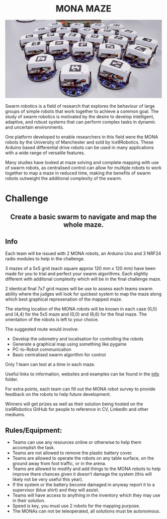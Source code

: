 # <div align="center"> MONA MAZE </div>

![MONA](Mona.jpg?raw=true "MONA")


Swarm robotics is a field of research that explores the behaviour of large groups of simple robots that work together to achieve a common goal. The study of swarm robotics is motivated by the desire to develop intelligent, adaptive, and robust systems that can perform complex tasks in dynamic and uncertain environments.

One platform developed to enable researchers in this field were the MONA robots by the University of Manchester and sold by Ice9Robotics. These Arduino based differential drive robots can be used in many applications with a wide range of versatile features.

Many studies have looked at maze solving and complete mapping with use of swarm robots, as centralised control can allow for multiple robots to work together to map a maze in reduced time, making the benefits of swarm robots outweight the additional complexity of the swarm. 

# Challenge

## <div align="center"> Create a basic swarm to navigate and map the whole maze. </div>

## Info

Each team will be issued with 2 MONA robots, an Arduino Uno and 3 NRF24 radio modules to help in the challenge.

3 mazes of a 5x5 grid (each square approx 120 mm x 120 mm) have been made for you to trial and perfect your swarm algorithms. Each slightly different with additonal complexity which will be in the final challenge maze. 

2 identical final 7x7 grid mazes will be use to assess each teams swarm ability where the judges will look for quickest system to map the maze along which best graphical represenation of the mapped maze.

The starting location of the MONA robots will be known in each case (0,0) and (4,4) for the 5x5 maze and (0,0) and (6,6) for the final maze. The orientation of the robots is left to your choice.

The suggested route would involve:
-	Develop the odometry and localisation for controlling the robots
-	Generate a graphical map using something like pygame
-	PC-to-Robot communication
-	Basic centralised swarm algorithm for control

Only 1 team can test at a time in each maze.

Useful links to information, websites and examples can be found in the [info](info) folder.

For extra points, each team can fill out the MONA robot survey to provide feedback on the robots to help future development.

Winners will get prizes as well as their solution being hosted on the Ice9Robotics GitHub for people to reference in CV, LinkedIn and other mediums.


## Rules/Equipment:
-	Teams can use any resources online or otherwise to help them accomplish the task. 
-	Teams are not allowed to remove the plastic battery cover.
-	Teams are allowed to operate the robots on any table surface, on the ground away from foot traffic, or in the arena.
-	Teams are allowed to modify and add things to the MONA robots to help improve there chances given it doesn’t damage the system (this will likely not be very useful this year).
-	If the system or the battery become damaged in anyway report it to a supervisor (blue shirt) and they will assist.
-	Teams will have access to anything in the inventory which they may use in their solution.
-	Speed is key, you must use 2 robots for the mapping purpose.
-	The MONAs can not be teleoperated, all solutions must be autonomous.


